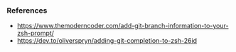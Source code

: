 ### References

* https://www.themoderncoder.com/add-git-branch-information-to-your-zsh-prompt/
* https://dev.to/oliverspryn/adding-git-completion-to-zsh-26id
